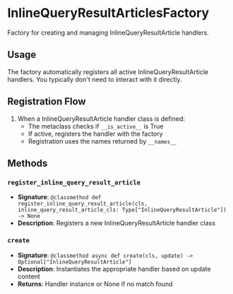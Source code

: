 # InlineQueryResultArticlesFactory

Factory for creating and managing InlineQueryResultArticle handlers.

## Usage

The factory automatically registers all active InlineQueryResultArticle handlers. 
You typically don't need to interact with it directly.

## Registration Flow

1. When a InlineQueryResultArticle handler class is defined:
   - The metaclass checks if `__is_active__` is True
   - If active, registers the handler with the factory
   - Registration uses the names returned by `__names__`

## Methods

### `register_inline_query_result_article`
- **Signature**: `@classmethod def register_inline_query_result_article(cls, inline_query_result_article_cls: Type["InlineQueryResultArticle"]) -> None`
- **Description**: Registers a new InlineQueryResultArticle handler class

### `create`
- **Signature**: `@classmethod async def create(cls, update) -> Optional["InlineQueryResultArticle"]`
- **Description**: Instantiates the appropriate handler based on update content
- **Returns**: Handler instance or None if no match found
